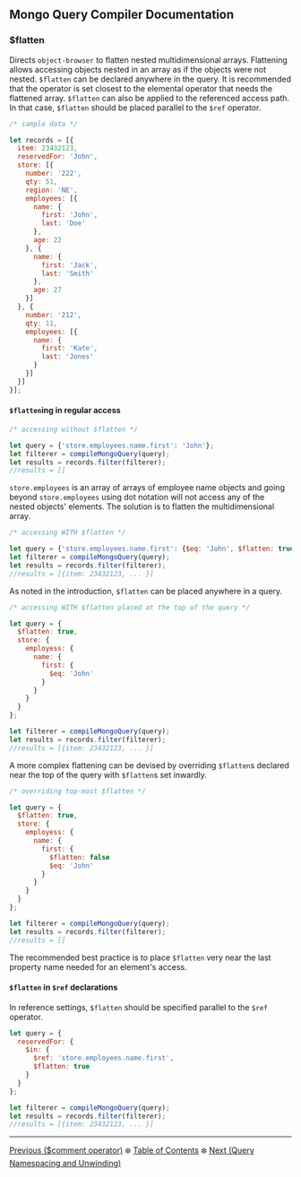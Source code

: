 ## Mongo Query Compiler Documentation

### $flatten

Directs `object-browser` to flatten nested multidimensional arrays.  Flattening
allows accessing objects nested in an array as if the objects were not nested.
`$flatten` can be declared anywhere in the query.  It is recommended that the
operator is set closest to the elemental operator that needs the flattened array.
`$flatten` can also be applied to the referenced access path.  In that case,
`$flatten` should be placed parallel to the `$ref` operator.

```javascript
/* sample data */

let records = [{ 
  item: 23432123,
  reservedFor: 'John',
  store: [{
    number: '222', 
    qty: 51,
    region: 'NE',
    employees: [{
      name: {
        first: 'John',
        last: 'Doe'
      },
      age: 22
    }, {
      name: {
        first: 'Jack',
        last: 'Smith'
      },
      age: 27
    }]
  }, { 
    number: '212', 
    qty: 11,
    employees: [{
      name: {
        first: 'Kate',
        last: 'Jones'
      }
    }]
  }] 
}];
```

#### `$flatten`ing in regular access

```javascript
/* accessing without $flatten */

let query = {'store.employees.name.first': 'John'};
let filterer = compileMongoQuery(query);
let results = records.filter(filterer);
//results = []
```

`store.employees` is an array of arrays of employee name objects and going
beyond `store.employees` using dot notation will not access any of the nested
objects' elements.  The solution is to flatten the multidimensional array.

```javascript
/* accessing WITH $flatten */

let query = {'store.employees.name.first': {$eq: 'John', $flatten: true}};
let filterer = compileMongoQuery(query);
let results = records.filter(filterer);
//results = [{item: 23432123, ... }]
```

As noted in the introduction, `$flatten` can be placed anywhere in a query.

```javascript
/* accessing WITH $flatten placed at the top of the query */

let query = {
  $flatten: true,
  store: {
    employess: {
      name: {
        first: {
          $eq: 'John'
        }
      }
    }
  }
};

let filterer = compileMongoQuery(query);
let results = records.filter(filterer);
//results = [{item: 23432123, ... }]
```

A more complex flattening can be devised by overriding `$flatten`s declared 
near the top of the query with `$flatten`s set inwardly.

```javascript
/* overriding top-most $flatten */

let query = {
  $flatten: true,
  store: {
    employess: {
      name: {
        first: {
          $flatten: false
          $eq: 'John'
        }
      }
    }
  }
};

let filterer = compileMongoQuery(query);
let results = records.filter(filterer);
//results = []
```

The recommended best practice is to place `$flatten` very near the last property
name needed for an element's access.

#### `$flatten` in `$ref` declarations

In reference settings, `$flatten` should be specified parallel to the `$ref`
operator.

```javascript
let query = {
  reservedFor: {
    $in: {
      $ref: 'store.employees.name.first', 
      $flatten: true
    }
  }
};

let filterer = compileMongoQuery(query);
let results = records.filter(filterer);
//results = [{item: 23432123, ... }]
```

---

[Previous ($comment operator)](./comment.md) :snowflake: 
[Table of Contents](../../README.md) :snowflake: 
[Next (Query Namespacing and Unwinding)](../query-namespacing-unwinding.md)
